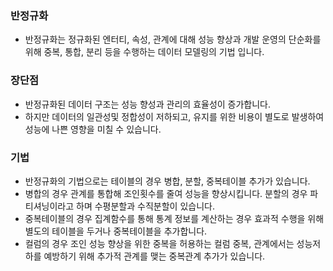 ### 반정규화
- 반정규화는 정규화된 엔터티, 속성, 관계에 대해 성능 향상과 개발 운영의 단순화를 위해 중복, 통합, 분리 등을 수행하는 데이터 모델링의 기법 입니다.

### 장단점
- 반정규화된 데이터 구조는 성능 향성과 관리의 효율성이 증가합니다.
- 하지만 데이터의 일관성및 정합성이 저하되고, 유지를 위한 비용이 별도로 발생하여 성능에 나쁜 영향을 미칠 수 있습니다.

### 기법

- 반정규화의 기법으로는 테이블의 경우 병합, 분할, 중복테이블 추가가 있습니다.
- 병합의 경우 관계를 통합해 조인횟수를 줄여 성능을 향상시킵니다. 분할의 경우 파티셔닝이라고 하며 수평분할과 수직분할이 있습니다.
- 중복테이블의 경우 집계함수를 통해 통계 정보를 계산하는 경우 효과적 수행을 위해 별도의 테이블을 두거나 중복테이블을 추가합니다.
- 컬럼의 경우 조인 성능 향상을 위한 중복을 허용하는 컬럼 중복, 관계에서는 성능저하를 예방하기 위해 추가적 관계를 맺는 중복관계 추가가 있습니다.